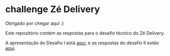 # challenge Zé Delivery

Obrigado por chegar aqui :)

Este repositório contém as respostas para o desafio técnico do Zé Delivery.

A apresentação do Desafio I está [aqui](desafio-i), e as respostas do desafio II estão [aqui](desafio-ii).

